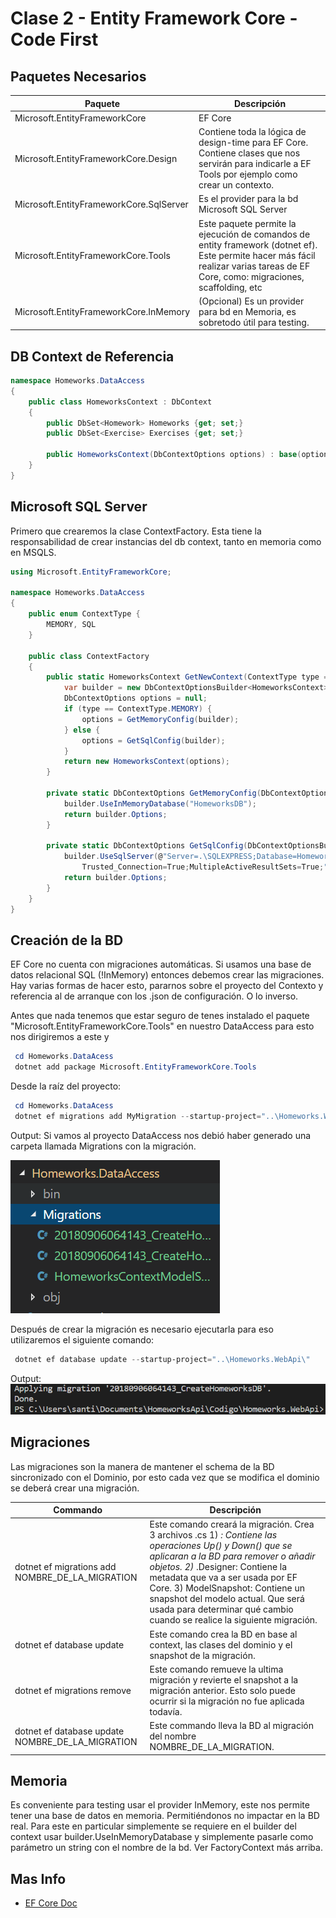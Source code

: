 # Clase 2 - Entity Framework Core - Code First

## Paquetes Necesarios

Paquete | Descripción
------------ | -------------
Microsoft.EntityFrameworkCore| EF Core
Microsoft.EntityFrameworkCore.Design| Contiene toda la lógica de design-time para EF Core. Contiene clases que nos servirán para indicarle a EF Tools por ejemplo como crear un contexto.
Microsoft.EntityFrameworkCore.SqlServer| Es el provider para la bd Microsoft SQL Server
Microsoft.EntityFrameworkCore.Tools| Este paquete permite la ejecución de comandos de entity framework (dotnet ef). Este permite hacer más fácil realizar varias tareas de EF Core, como: migraciones, scaffolding, etc
Microsoft.EntityFrameworkCore.InMemory| (Opcional) Es un provider para bd en Memoria, es sobretodo útil para testing.

## DB Context de Referencia

```c#
namespace Homeworks.DataAccess
{
    public class HomeworksContext : DbContext
    {
        public DbSet<Homework> Homeworks {get; set;}
        public DbSet<Exercise> Exercises {get; set;}

        public HomeworksContext(DbContextOptions options) : base(options) { }
    }
}
```

## Microsoft SQL Server

Primero que crearemos la clase ContextFactory. Esta tiene la responsabilidad de crear instancias del db context, tanto en memoria como en MSQLS.

```c#
using Microsoft.EntityFrameworkCore;

namespace Homeworks.DataAccess
{
    public enum ContextType {
        MEMORY, SQL
    }

    public class ContextFactory
    {
        public static HomeworksContext GetNewContext(ContextType type = ContextType.SQL) {
            var builder = new DbContextOptionsBuilder<HomeworksContext>();
            DbContextOptions options = null;
            if (type == ContextType.MEMORY) {
                options = GetMemoryConfig(builder);
            } else {
                options = GetSqlConfig(builder);
            }
            return new HomeworksContext(options);
        }

        private static DbContextOptions GetMemoryConfig(DbContextOptionsBuilder builder) {
            builder.UseInMemoryDatabase("HomeworksDB");
            return builder.Options;
        }

        private static DbContextOptions GetSqlConfig(DbContextOptionsBuilder builder) {
            builder.UseSqlServer(@"Server=.\SQLEXPRESS;Database=HomeworksDB;
                Trusted_Connection=True;MultipleActiveResultSets=True;");
            return builder.Options;
        }
    }
}
```

## Creación de la BD

EF Core no cuenta con migraciones automáticas. Si usamos una base de datos relacional SQL (!InMemory) entonces debemos crear las migraciones. Hay varias formas de hacer esto, pararnos sobre el proyecto del Contexto y referencia al de arranque con los .json de configuración. O lo inverso.

Antes que nada tenemos que estar seguro de tenes instalado el paquete "Microsoft.EntityFrameworkCore.Tools" en nuestro DataAccess para esto nos dirigiremos a este y

```PowerShell
 cd Homeworks.DataAcess
 dotnet add package Microsoft.EntityFrameworkCore.Tools
```

Desde la raíz del proyecto:

```PowerShell
 cd Homeworks.DataAcess
 dotnet ef migrations add MyMigration --startup-project="..\Homeworks.WebApi\"
```

Output: Si vamos al proyecto DataAccess nos debió haber generado una carpeta llamada Migrations con la migración.

![Imagen CreateHomeworksDB](../imgs/migracionCreateDB.PNG)

Después de crear la migración es necesario ejecutarla para eso utilizaremos el siguiente comando:

```PowerShell
 dotnet ef database update --startup-project="..\Homeworks.WebApi\"
```

Output:
![Imagen UpdateHomeworksDB](../imgs/migracionUpdateDB.PNG)

## Migraciones

Las migraciones son la manera de mantener el schema de la BD sincronizado con el Dominio, por esto cada vez que se modifica el dominio se deberá crear una migración.

Commando | Descripción
------------ | -------------
dotnet ef migrations add NOMBRE_DE_LA_MIGRATION| Este comando creará la migración. Crea 3 archivos .cs 1) <timestamp>_<migration name>: Contiene las operaciones Up() y Down() que se aplicaran a la BD para remover o añadir objetos. 2) <timestamp>_<migration name>.Designer: Contiene la metadata que va a ser usada por EF Core. 3) <contextname>ModelSnapshot: Contiene un snapshot del modelo actual. Que será usada para determinar qué cambio cuando se realice la siguiente migración.
dotnet ef database update| Este comando crea la BD en base al context, las clases del dominio y el snapshot de la migración.
dotnet ef migrations remove| Este comando remueve la ultima migración y revierte el snapshot a la migración anterior. Esto solo puede ocurrir si la migración no fue aplicada todavía.
dotnet ef database update NOMBRE_DE_LA_MIGRATION| Este commando lleva la BD al migración del nombre NOMBRE_DE_LA_MIGRATION.
  
## Memoria

Es conveniente para testing usar el provider InMemory, este nos permite tener una base de datos en memoria. Permitiéndonos no impactar en la BD real.
Para este en particular simplemente se requiere en el builder del context
usar builder.UseInMemoryDatabase y simplemente pasarle como parámetro un string con el nombre de la bd. Ver FactoryContext más arriba.

## Mas Info

* [EF Core Doc](http://www.entityframeworktutorial.net/efcore/entity-framework-core.aspx)
